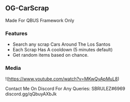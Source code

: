 ## OG-CarScrap
Made For QBUS Framework Only

### Features
* Search any scrap Cars Around The Los Santos 
* Each Scrap Has A cooldown (5 minutes default)
* Get random items based on chance.

### Media
!(https://www.youtube.com/watch?v=MKwQyApMuL8)

 Contact Me On Discord For Any Queries: SBRULEZ#6969
discord.gg/qQbuyAXbJk
